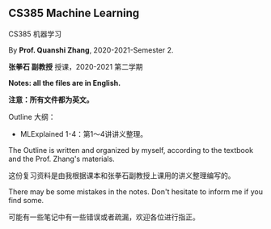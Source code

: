 ## CS385 Machine Learning

CS385 机器学习

By **Prof. Quanshi Zhang**, 2020-2021-Semester 2.

**张拳石 副教授** 授课，2020-2021 第二学期

**Notes: all the files are in English.**

**注意：所有文件都为英文。** 

Outline 大纲：

-  MLExplained 1-4：第1～4讲讲义整理。

The Outline is written and organized by myself, according to the textbook and the Prof. Zhang's materials.

这份复习资料是由我根据课本和张拳石副教授上课用的讲义整理编写的。

There may be some mistakes in the notes. Don't hesitate to inform me if you find some.

可能有一些笔记中有一些错误或者疏漏，欢迎各位进行指正。

